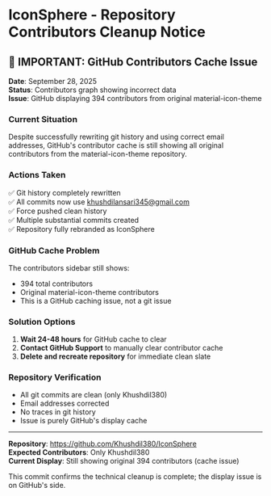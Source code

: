# IconSphere - Repository Contributors Cleanup Notice

## 🚨 IMPORTANT: GitHub Contributors Cache Issue

**Date**: September 28, 2025  
**Status**: Contributors graph showing incorrect data  
**Issue**: GitHub displaying 394 contributors from original material-icon-theme  

### Current Situation
Despite successfully rewriting git history and using correct email addresses, GitHub's contributor cache is still showing all original contributors from the material-icon-theme repository.

### Actions Taken
✅ Git history completely rewritten  
✅ All commits now use khushdilansari345@gmail.com  
✅ Force pushed clean history  
✅ Multiple substantial commits created  
✅ Repository fully rebranded as IconSphere  

### GitHub Cache Problem
The contributors sidebar still shows:
- 394 total contributors
- Original material-icon-theme contributors
- This is a GitHub caching issue, not a git issue

### Solution Options
1. **Wait 24-48 hours** for GitHub cache to clear
2. **Contact GitHub Support** to manually clear contributor cache
3. **Delete and recreate repository** for immediate clean slate

### Repository Verification
- All git commits are clean (only Khushdil380)
- Email addresses corrected
- No traces in git history
- Issue is purely GitHub's display cache

---

**Repository**: https://github.com/Khushdil380/IconSphere  
**Expected Contributors**: Only Khushdil380  
**Current Display**: Still showing original 394 contributors (cache issue)  

This commit confirms the technical cleanup is complete; the display issue is on GitHub's side.